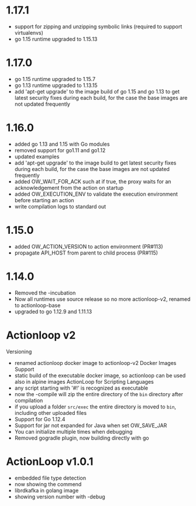 <!--
#
# Licensed to the Apache Software Foundation (ASF) under one or more
# contributor license agreements.  See the NOTICE file distributed with
# this work for additional information regarding copyright ownership.
# The ASF licenses this file to You under the Apache License, Version 2.0
# (the "License"); you may not use this file except in compliance with
# the License.  You may obtain a copy of the License at
#
#     http://www.apache.org/licenses/LICENSE-2.0
#
# Unless required by applicable law or agreed to in writing, software
# distributed under the License is distributed on an "AS IS" BASIS,
# WITHOUT WARRANTIES OR CONDITIONS OF ANY KIND, either express or implied.
# See the License for the specific language governing permissions and
# limitations under the License.
#
-->

# 1.17.1
- support for zipping and unzipping symbolic links (required to support virtualenvs)
- go 1.15 runtime upgraded to 1.15.13

# 1.17.0
- go 1.15 runtime upgraded to 1.15.7
- go 1.13 runtime upgraded to 1.13.15
- add 'apt-get upgrade' to the image build of go 1.15 and go 1.13 to get latest security fixes during each build, for the case the base images are not updated frequently

# 1.16.0
- added go 1.13 and 1.15 with Go modules
- removed support for go1.11 and go1.12
- updated examples
- add 'apt-get upgrade' to the image build to get latest security fixes during each build, for the case the base images are not updated frequently
- added OW_WAIT_FOR_ACK such at if true, the proxy waits for an acknowledgement from the action on startup
- added OW_EXECUTION_ENV to validate the execution environment before starting an action
- write compilation logs to standard out
# 1.15.0
- added OW_ACTION_VERSION to action environment (PR#113)
- propagate API_HOST from parent to child process (PR#115)

# 1.14.0
- Removed the -incubation
- Now all runtimes use source release so no more actionloop-v2, renamed to actionloop-base
- upgraded to go 1.12.9 and 1.11.13

# Actionloop v2
Versioning
- renamed actionloop docker image to actionloop-v2
Docker Images Support
- static build of the executable docker image, so actionloop can be used also in alpine images
ActionLoop for Scripting Languages
- any script starting with '#!' is recognized as executable
- now the -compile will zip the entire directory of the `bin` directory after compilation
- if you upload a folder `src/exec` the entire directory is moved to `bin`, including other uploaded files
- Support for Go 1.12.4
- Support for jar not expanded for Java when set OW_SAVE_JAR
- You can initialize multiple times when debugging
- Removed gogradle plugin, now building directly with go

# ActionLoop v1.0.1
- embedded file type detection
- now showing the commend
- librdkafka in golang image
- showing version number with -debug
